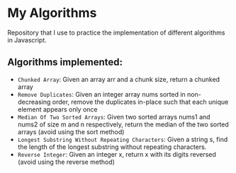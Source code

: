 # My Algorithms
Repository that I use to practice the implementation of different algorithms in Javascript.

## Algorithms implemented:
- `Chunked Array`: Given an array arr and a chunk size, return a chunked array
- `Remove Duplicates`: Given an integer array nums sorted in non-decreasing order, remove the duplicates in-place such that each unique element appears only once
- `Median Of Two Sorted Arrays`: Given two sorted arrays nums1 and nums2 of size m and n respectively, return the median of the two sorted arrays (avoid using the sort method)
- `Longest Substring Without Repeating Characters`: Given a string s, find the length of the longest substring without repeating characters.
- `Reverse Integer`: Given an integer x, return x with its digits reversed (avoid using the reverse method)